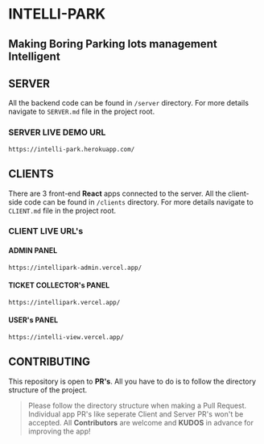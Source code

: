 # INTELLI-PARK

## Making Boring Parking lots management Intelligent

## SERVER

All the backend code can be found in `/server` directory. For more details navigate to `SERVER.md` file in the project root.

### SERVER LIVE DEMO URL

```
https://intelli-park.herokuapp.com/
```

## CLIENTS

There are 3 front-end **React** apps connected to the server. All the client-side code can be found in `/clients` directory. For more details navigate to `CLIENT.md` file in the project root.

### CLIENT LIVE URL's

#### ADMIN PANEL

```
https://intellipark-admin.vercel.app/
```

#### TICKET COLLECTOR's PANEL

```
https://intellipark.vercel.app/
```

#### USER's PANEL

```
https://intelli-view.vercel.app/
```

## CONTRIBUTING

This repository is open to **PR's**. All you have to do is to follow the directory structure of the project.

> Please follow the directory structure when making a Pull Request. Individual app PR's like seperate Client and Server PR's won't be accepted. All **Contributors** are welcome and **KUDOS** in advance for improving the app!
